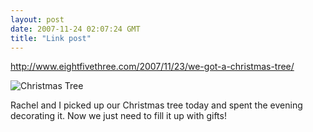 ```yaml
---
layout: post
date: 2007-11-24 02:07:24 GMT
title: "Link post"
---
```

<http://www.eightfivethree.com/2007/11/23/we-got-a-christmas-tree/>


<p><img src="http://www.eightfivethree.com/wp-content/uploads/2007/11/christmas-tree.jpg" alt="Christmas Tree" title=""></p>
<p>Rachel and I picked up our Christmas tree today and spent the evening decorating it. Now we just need to fill it up with gifts!</p>
